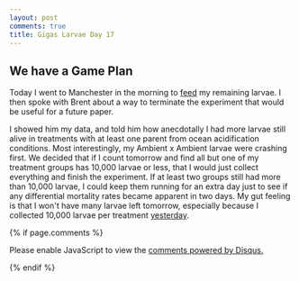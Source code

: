 ```yaml
---
layout: post
comments: true
title: Gigas Larvae Day 17
---
```


## We have a Game Plan

Today I went to Manchester in the morning to [feed](https://github.com/RobertsLab/project-oyster-oa/blob/master/data/Manchester/2017-07-30-Pacific-Oyster-Larvae/2017-07-30-Feeding.xlsx) my remaining larvae. I then spoke with Brent about a way to terminate the experiment that would be useful for a future paper.

I showed him my data, and told him how anecdotally I had more larvae still alive in treatments with at least one parent from ocean acidification conditions. Most interestingly, my Ambient x Ambient larvae were crashing first. We decided that if I count tomorrow and find all but one of my treatment groups has 10,000 larvae or less, that I would just collect everything and finish the experiment. If at least two groups still had more than 10,000 larvae, I could keep them running for an extra day just to see if any differential mortality rates became apparent in two days. My gut feeling is that I won't have many larvae left tomorrow, especially because I collected 10,000 larvae per treatment [yesterday](https://yaaminiv.github.io/Gigas-Larvae-Day16/).

{% if page.comments %}

<div id="disqus_thread"></div>
<script>

/**
*  RECOMMENDED CONFIGURATION VARIABLES: EDIT AND UNCOMMENT THE SECTION BELOW TO INSERT DYNAMIC VALUES FROM YOUR PLATFORM OR CMS.
*  LEARN WHY DEFINING THESE VARIABLES IS IMPORTANT: https://disqus.com/admin/universalcode/#configuration-variables*/
/*
var disqus_config = function () {
this.page.url = PAGE_URL;  // Replace PAGE_URL with your page's canonical URL variable
this.page.identifier = PAGE_IDENTIFIER; // Replace PAGE_IDENTIFIER with your page's unique identifier variable
};
*/
(function() { // DON'T EDIT BELOW THIS LINE
var d = document, s = d.createElement('script');
s.src = 'https://the-responsible-grad-student.disqus.com/embed.js';
s.setAttribute('data-timestamp', +new Date());
(d.head || d.body).appendChild(s);
})();
</script>
<noscript>Please enable JavaScript to view the <a href="https://disqus.com/?ref_noscript">comments powered by Disqus.</a></noscript>

{% endif %}

<script id="dsq-count-scr" src="//the-responsible-grad-student.disqus.com/count.js" async></script>
